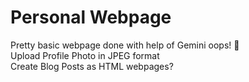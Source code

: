 # Personal Webpage

Pretty basic webpage done with help of Gemini oops! 🙊  
Upload Profile Photo in JPEG format  
Create Blog Posts as HTML webpages?  
